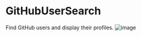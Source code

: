 # GitHubUserSearch
Find GitHub users and display their profiles.
![image](https://github.com/harshilchovatiya/GitHubUserSearch/assets/131672641/5ffd72cb-e8be-4bc7-a19b-3b3423c02765)
